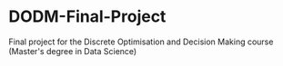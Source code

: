 # DODM-Final-Project
Final project for the Discrete Optimisation and Decision Making course (Master's degree in Data Science)
